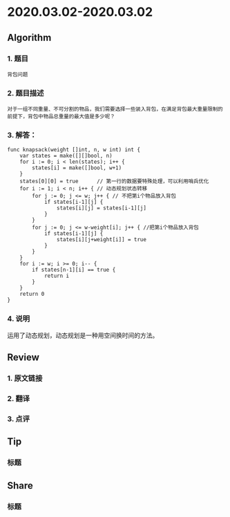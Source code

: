 # 2020.03.02-2020.03.02

## Algorithm
### 1. 题目
```
背包问题
```
### 2. 题目描述
```
对于一组不同重量、不可分割的物品，我们需要选择一些装入背包，在满足背包最大重量限制的前提下，背包中物品总重量的最大值是多少呢？
```

### 3. 解答：
```golang
func knapsack(weight []int, n, w int) int {
	var states = make([][]bool, n)
	for i := 0; i < len(states); i++ {
		states[i] = make([]bool, w+1)
	}
	states[0][0] = true      // 第一行的数据要特殊处理，可以利用哨兵优化
	for i := 1; i < n; i++ { // 动态规划状态转移
		for j := 0; j <= w; j++ { // 不把第i个物品放入背包
			if states[i-1][j] {
				states[i][j] = states[i-1][j]
			}
		}
		for j := 0; j <= w-weight[i]; j++ { //把第i个物品放入背包
			if states[i-1][j] {
				states[i][j+weight[i]] = true
			}
		}
	}
	for i := w; i >= 0; i-- {
		if states[n-1][i] == true {
			return i
		}
	}
	return 0
}
```
### 4. 说明
运用了动态规划，动态规划是一种用空间换时间的方法。

## Review
### 1. 原文链接


### 2. 翻译


### 3. 点评


## Tip
### 标题


## Share
### 标题